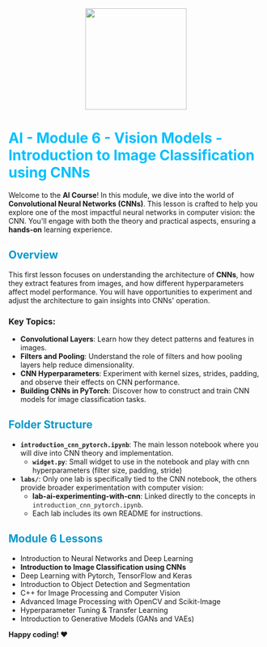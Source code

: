 <center>
    <img src="/Users/imb/2024/ironhack/data_curriculum/ai_assignment/img/logo2.png" width="200" />
</center>

<h1 style="color: #00BFFF;">AI - Module 6 - Vision Models - Introduction to Image Classification using CNNs</h1>

Welcome to the **AI Course**! In this module, we dive into the world of **Convolutional Neural Networks (CNNs)**. This lesson is crafted to help you explore one of the most impactful neural networks in computer vision: the CNN. You'll engage with both the theory and practical aspects, ensuring a **hands-on** learning experience.

<h2 style="color: #0099CC;">Overview</h2>

This first lesson focuses on understanding the architecture of **CNNs**, how they extract features from images, and how different hyperparameters affect model performance. You will have opportunities to experiment and adjust the architecture to gain insights into CNNs' operation.

### Key Topics:
- **Convolutional Layers**: Learn how they detect patterns and features in images.
- **Filters and Pooling**: Understand the role of filters and how pooling layers help reduce dimensionality.
- **CNN Hyperparameters**: Experiment with kernel sizes, strides, padding, and observe their effects on CNN performance.
- **Building CNNs in PyTorch**: Discover how to construct and train CNN models for image classification tasks.


<h2 style="color: #0099CC;">Folder Structure</h2>

- **`introduction_cnn_pytorch.ipynb`**: The main lesson notebook where you will dive into CNN theory and implementation.
  - **`widget.py`**: Small widget to use in the notebook and play with cnn hyperparameters (filter size, padding, stride)
- **`labs/`**: Only one lab is specifically tied to the CNN notebook, the others provide broader experimentation with computer vision:
  - **lab-ai-experimenting-with-cnn**: Linked directly to the concepts in `introduction_cnn_pytorch.ipynb`.
  - Each lab includes its own README for instructions.

<h2 style="color: #0099CC;">Module 6 Lessons</h2>

- Introduction to Neural Networks and Deep Learning
- **Introduction to Image Classification using CNNs**
- Deep Learning with Pytorch, TensorFlow and Keras
- Introduction to Object Detection and Segmentation
- C++ for Image Processing and Computer Vision
- Advanced Image Processing with OpenCV and Scikit-Image
- Hyperparameter Tuning & Transfer Learning
- Introduction to Generative Models (GANs and VAEs)

**Happy coding! ❤️**